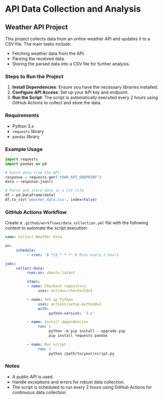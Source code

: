 # API Data Collection and Analysis

## Weather API Project

This project collects data from an online weather API and updates it to a CSV file. The main tasks include:

- Fetching weather data from the API.
- Parsing the received data.
- Storing the parsed data into a CSV file for further analysis.

### Steps to Run the Project

1. **Install Dependencies**: Ensure you have the necessary libraries installed.
2. **Configure API Access**: Set up your API key and endpoint.
3. **Run the Script**: The script is automatically executed every 2 hours using GitHub Actions to collect and store the data.

### Requirements

- Python 3.x
- `requests` library
- `pandas` library

### Example Usage

```python
import requests
import pandas as pd

# Fetch data from the API
response = requests.get('YOUR_API_ENDPOINT')
data = response.json()

# Parse and store data in a CSV file
df = pd.DataFrame(data)
df.to_csv('weather_data.csv', index=False)
```

### GitHub Actions Workflow

Create a `.github/workflows/data_collection.yml` file with the following content to automate the script execution:

```yaml
name: Collect Weather Data

on:
     schedule:
          - cron: '0 */2 * * *' # Runs every 2 hours

jobs:
     collect-data:
          runs-on: ubuntu-latest

          steps:
          - name: Checkout repository
               uses: actions/checkout@v2

          - name: Set up Python
               uses: actions/setup-python@v2
               with:
                    python-version: '3.x'

          - name: Install dependencies
               run: |
                    python -m pip install --upgrade pip
                    pip install requests pandas

          - name: Run script
               run: |
                    python /path/to/your/script.py
```

### Notes

- A public API is used.
- Handle exceptions and errors for robust data collection.
- The script is scheduled to run every 2 hours using GitHub Actions for continuous data collection.

